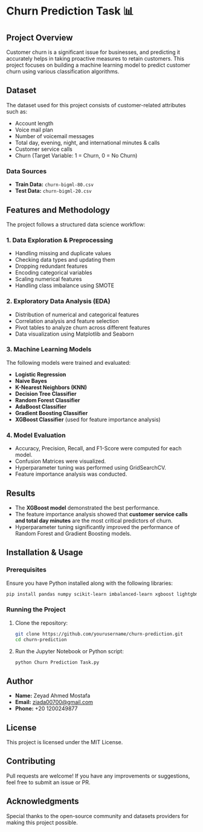 # Churn Prediction Task 📊

## Project Overview
Customer churn is a significant issue for businesses, and predicting it accurately helps in taking proactive measures to retain customers. This project focuses on building a machine learning model to predict customer churn using various classification algorithms.

## Dataset
The dataset used for this project consists of customer-related attributes such as:
- Account length
- Voice mail plan
- Number of voicemail messages
- Total day, evening, night, and international minutes & calls
- Customer service calls
- Churn (Target Variable: 1 = Churn, 0 = No Churn)

### Data Sources
- **Train Data:** `churn-bigml-80.csv`
- **Test Data:** `churn-bigml-20.csv`

## Features and Methodology
The project follows a structured data science workflow:

### 1. Data Exploration & Preprocessing
- Handling missing and duplicate values
- Checking data types and updating them
- Dropping redundant features
- Encoding categorical variables
- Scaling numerical features
- Handling class imbalance using SMOTE

### 2. Exploratory Data Analysis (EDA)
- Distribution of numerical and categorical features
- Correlation analysis and feature selection
- Pivot tables to analyze churn across different features
- Data visualization using Matplotlib and Seaborn

### 3. Machine Learning Models
The following models were trained and evaluated:
- **Logistic Regression**
- **Naive Bayes**
- **K-Nearest Neighbors (KNN)**
- **Decision Tree Classifier**
- **Random Forest Classifier**
- **AdaBoost Classifier**
- **Gradient Boosting Classifier**
- **XGBoost Classifier** (used for feature importance analysis)

### 4. Model Evaluation
- Accuracy, Precision, Recall, and F1-Score were computed for each model.
- Confusion Matrices were visualized.
- Hyperparameter tuning was performed using GridSearchCV.
- Feature importance analysis was conducted.

## Results
- The **XGBoost model** demonstrated the best performance.
- The feature importance analysis showed that **customer service calls and total day minutes** are the most critical predictors of churn.
- Hyperparameter tuning significantly improved the performance of Random Forest and Gradient Boosting models.

## Installation & Usage
### Prerequisites
Ensure you have Python installed along with the following libraries:
```bash
pip install pandas numpy scikit-learn imbalanced-learn xgboost lightgbm matplotlib seaborn tqdm joblib pickle
```

### Running the Project
1. Clone the repository:
   ```bash
   git clone https://github.com/yourusername/churn-prediction.git
   cd churn-prediction
   ```
2. Run the Jupyter Notebook or Python script:
   ```bash
   python Churn Prediction Task.py
   ```

## Author
- **Name:** Zeyad Ahmed Mostafa  
- **Email:** ziada00700@gmail.com  
- **Phone:** +20 1200249877  

## License
This project is licensed under the MIT License.

## Contributing
Pull requests are welcome! If you have any improvements or suggestions, feel free to submit an issue or PR.

## Acknowledgments
Special thanks to the open-source community and datasets providers for making this project possible.

